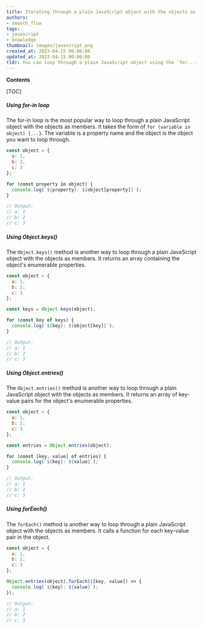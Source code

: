 ```yaml
---
title: Iterating through a plain JavaScript object with the objects as members
authors:
- smooth_flow
tags:
- javascript
- knowledge
thumbnail: images/javascript.png
created_at: 2023-04-15 00:00:00
updated_at: 2023-04-15 00:00:00
tldr: You can loop through a plain JavaScript object using the `for...in` loop.
---
```


**Contents**

[TOC]

##### Using for-in loop

The for-in loop is the most popular way to loop through a plain JavaScript object with the objects as members. It takes the form of `for (variable in object) {...}`. The variable is a property name and the object is the object you want to loop through.

```javascript
const object = {
  a: 1,
  b: 2,
  c: 3
};

for (const property in object) {
  console.log(`${property}: ${object[property]}`);
}

// Output:
// a: 1
// b: 2
// c: 3
```

##### Using Object.keys()

The `Object.keys()` method is another way to loop through a plain JavaScript object with the objects as members. It returns an array containing the object's enumerable properties.

```javascript
const object = {
  a: 1,
  b: 2,
  c: 3
};

const keys = Object.keys(object);

for (const key of keys) {
  console.log(`${key}: ${object[key]}`);
}

// Output:
// a: 1
// b: 2
// c: 3
```

##### Using Object.entries()

The `Object.entries()` method is another way to loop through a plain JavaScript object with the objects as members. It returns an array of key-value pairs for the object's enumerable properties.

```javascript
const object = {
  a: 1,
  b: 2,
  c: 3
};

const entries = Object.entries(object);

for (const [key, value] of entries) {
  console.log(`${key}: ${value}`);
}

// Output:
// a: 1
// b: 2
// c: 3
```

##### Using forEach()

The `forEach()` method is another way to loop through a plain JavaScript object with the objects as members. It calls a function for each key-value pair in the object.

```javascript
const object = {
  a: 1,
  b: 2,
  c: 3
};

Object.entries(object).forEach(([key, value]) => {
  console.log(`${key}: ${value}`);
});

// Output:
// a: 1
// b: 2
// c: 3
```
